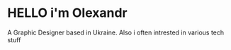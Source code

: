 # HELLO i'm Olexandr
A Graphic Designer based in Ukraine.
Also i often intrested in various tech stuff
